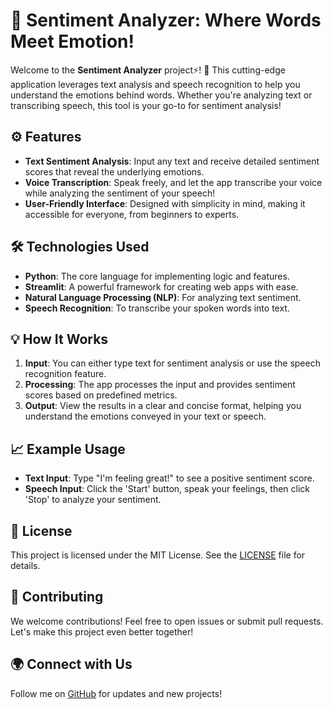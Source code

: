 # 🎤 **Sentiment Analyzer**: Where Words Meet Emotion! 

Welcome to the **Sentiment Analyzer** project⚡! 🌟 This cutting-edge application leverages text analysis and speech recognition to help you understand the emotions behind words. Whether you're analyzing text or transcribing speech, this tool is your go-to for sentiment analysis!

## ⚙️ **Features**
- **Text Sentiment Analysis**: Input any text and receive detailed sentiment scores that reveal the underlying emotions.
- **Voice Transcription**: Speak freely, and let the app transcribe your voice while analyzing the sentiment of your speech!
- **User-Friendly Interface**: Designed with simplicity in mind, making it accessible for everyone, from beginners to experts.

## 🛠️ **Technologies Used**
- **Python**: The core language for implementing logic and features.
- **Streamlit**: A powerful framework for creating web apps with ease.
- **Natural Language Processing (NLP)**: For analyzing text sentiment.
- **Speech Recognition**: To transcribe your spoken words into text.

## 💡 **How It Works**
1. **Input**: You can either type text for sentiment analysis or use the speech recognition feature.
2. **Processing**: The app processes the input and provides sentiment scores based on predefined metrics.
3. **Output**: View the results in a clear and concise format, helping you understand the emotions conveyed in your text or speech.

## 📈 **Example Usage**
- **Text Input**: Type "I'm feeling great!" to see a positive sentiment score.
- **Speech Input**: Click the 'Start' button, speak your feelings, then click 'Stop' to analyze your sentiment.

## 📜 **License**
This project is licensed under the MIT License. See the [LICENSE](LICENSE) file for details.

## 🤗 **Contributing**
We welcome contributions! Feel free to open issues or submit pull requests. Let's make this project even better together!

## 🌍 **Connect with Us**
Follow me on [GitHub](https://github.com/inayatrahimdev) for updates and new projects!
